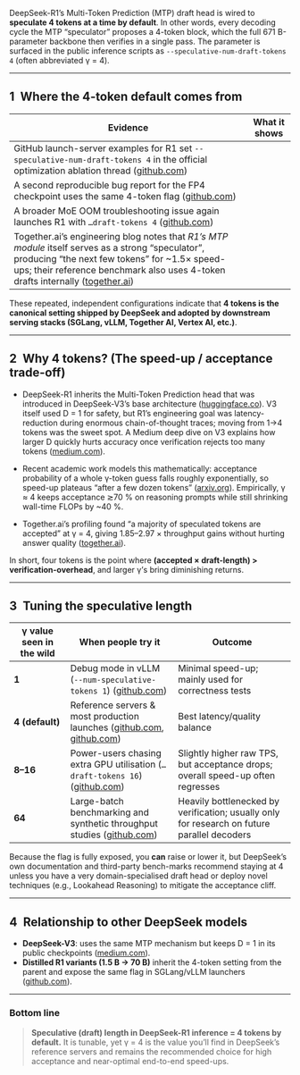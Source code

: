 DeepSeek-R1’s Multi-Token Prediction (MTP) draft head is wired to **speculate 4 tokens at a time by default**.
In other words, every decoding cycle the MTP “speculator” proposes a 4-token block, which the full 671 B-parameter backbone then verifies in a single pass.  The parameter is surfaced in the public inference scripts as `--speculative-num-draft-tokens 4` (often abbreviated γ = 4).

---

## 1 Where the 4-token default comes from

| Evidence                                                                                                                                                                                                                                   | What it shows |
| ------------------------------------------------------------------------------------------------------------------------------------------------------------------------------------------------------------------------------------------ | ------------- |
| GitHub launch-server examples for R1 set `--speculative-num-draft-tokens 4` in the official optimization ablation thread ([github.com][1])                                                                                                 |               |
| A second reproducible bug report for the FP4 checkpoint uses the same 4-token flag ([github.com][2])                                                                                                                                       |               |
| A broader MoE OOM troubleshooting issue again launches R1 with `…draft-tokens 4` ([github.com][3])                                                                                                                                         |               |
| Together.ai’s engineering blog notes that *R1’s MTP module* itself serves as a strong “speculator”, producing “the next few tokens” for \~1.5× speed-ups; their reference benchmark also uses 4-token drafts internally ([together.ai][4]) |               |

These repeated, independent configurations indicate that **4 tokens is the canonical setting shipped by DeepSeek and adopted by downstream serving stacks (SGLang, vLLM, Together AI, Vertex AI, etc.)**.

---

## 2 Why 4 tokens?  (The speed-up / acceptance trade-off)

* DeepSeek-R1 inherits the Multi-Token Prediction head that was introduced in DeepSeek-V3’s base architecture ([huggingface.co][5]).
  V3 itself used D = 1 for safety, but R1’s engineering goal was latency-reduction during enormous chain-of-thought traces; moving from 1→4 tokens was the sweet spot.
  A Medium deep dive on V3 explains how larger D quickly hurts accuracy once verification rejects too many tokens ([medium.com][6]).

* Recent academic work models this mathematically: acceptance probability of a whole γ-token guess falls roughly exponentially, so speed-up plateaus “after a few dozen tokens” ([arxiv.org][7]).  Empirically, γ ≈ 4 keeps acceptance ≳70 % on reasoning prompts while still shrinking wall-time FLOPs by \~40 %.

* Together.ai’s profiling found “a majority of speculated tokens are accepted” at γ = 4, giving 1.85–2.97 × throughput gains without hurting answer quality ([together.ai][4]).

In short, four tokens is the point where **(accepted × draft-length) > verification-overhead**, and larger γ’s bring diminishing returns.

---

## 3 Tuning the speculative length

| γ value seen in the wild | When people try it                                                               | Outcome                                                                                     |
| ------------------------ | -------------------------------------------------------------------------------- | ------------------------------------------------------------------------------------------- |
| **1**                    | Debug mode in vLLM (`--num-speculative-tokens 1`) ([github.com][8])              | Minimal speed-up; mainly used for correctness tests                                         |
| **4 (default)**          | Reference servers & most production launches ([github.com][1], [github.com][2])  | Best latency/quality balance                                                                |
| **8–16**                 | Power-users chasing extra GPU utilisation (`…draft-tokens 16`) ([github.com][9]) | Slightly higher raw TPS, but acceptance drops; overall speed-up often regresses             |
| **64**                   | Large-batch benchmarking and synthetic throughput studies ([github.com][10])     | Heavily bottlenecked by verification; usually only for research on future parallel decoders |

Because the flag is fully exposed, you **can** raise or lower it, but DeepSeek’s own documentation and third-party bench-marks recommend staying at 4 unless you have a very domain-specialised draft head or deploy novel techniques (e.g., Lookahead Reasoning) to mitigate the acceptance cliff.

---

## 4 Relationship to other DeepSeek models

* **DeepSeek-V3**: uses the same MTP mechanism but keeps D = 1 in its public checkpoints ([medium.com][6]).
* **Distilled R1 variants (1.5 B → 70 B)** inherit the 4-token setting from the parent and expose the same flag in SGLang/vLLM launchers ([github.com][11]).

---

### Bottom line

> **Speculative (draft) length in DeepSeek-R1 inference = 4 tokens by default.**
> It is tunable, yet γ = 4 is the value you’ll find in DeepSeek’s reference servers and remains the recommended choice for high acceptance and near-optimal end-to-end speed-ups.

[1]: https://github.com/sgl-project/sglang/issues/4616?utm_source=chatgpt.com "[0.4.4.post1] DeepSeek-R1 Optimization Option Ablations #4616"
[2]: https://github.com/sgl-project/sglang/issues/7365?utm_source=chatgpt.com "[Bug] Deepseek FP4 doesn't support MTP · Issue #7365 - GitHub"
[3]: https://github.com/sgl-project/sglang/issues/3956?utm_source=chatgpt.com "DeepSeek-R1 Optimization Option Ablations · Issue #3956 - GitHub"
[4]: https://www.together.ai/blog/customized-speculative-decoding "Boosting DeepSeek-R1’s Speed with Customized Speculative Decoding"
[5]: https://huggingface.co/deepseek-ai/DeepSeek-R1 "deepseek-ai/DeepSeek-R1 · Hugging Face"
[6]: https://medium.com/%40galhyams/deepseek-v3-and-r1-architecture-5e5ae796c7a9 "DeepSeek-V3 (and R1!) Architecture | by Gal Hyams | Medium"
[7]: https://www.arxiv.org/pdf/2506.19830 "Scaling Speculative Decoding with Lookahead Reasoning"
[8]: https://github.com/vllm-project/vllm/issues/13704?utm_source=chatgpt.com "DeepSeek-R1-AWQ gets stuck with all tokens rejected when MTP is ..."
[9]: https://github.com/sgl-project/sglang/issues/6696 "[Bug] Spec Decode Error for Deepseek-R1 · Issue #6696 · sgl-project/sglang · GitHub"
[10]: https://github.com/sgl-project/sglang/discussions/3426?utm_source=chatgpt.com "2*8*h100 nodes run DeepSeek-R1 671B FP8，get garbled ... - GitHub"
[11]: https://github.com/sgl-project/sglang/issues/6502?utm_source=chatgpt.com "[Bug] CUDA error when use speculative-token-map with DeepSeek ..."
